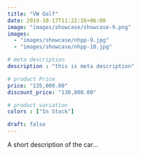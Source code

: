 ```yaml
---
title: "VW Golf"
date: 2019-10-17T11:22:16+06:00
image: "images/showcase/showcase-9.png"
images: 
  - "images/showcase/nhpp-9.jpg"
  - "images/showcase/nhpp-10.jpg"

# meta description
description : "this is meta description"

# product Price
price: "135,000.00"
discount_price: "130,000.00"

# product variation
colors : ["In Stock"]

draft: false
---
```

A short description of the car...
